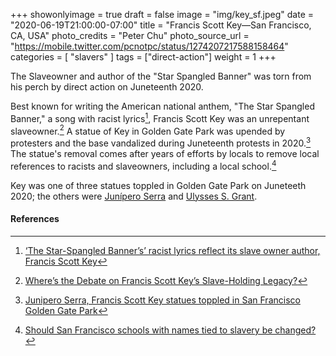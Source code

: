 +++
showonlyimage = true
draft = false
image = "img/key_sf.jpeg"
date = "2020-06-19T21:00:00-07:00"
title = "Francis Scott Key—San Francisco, CA, USA"
photo_credits = "Peter Chu"
photo_source_url = "https://mobile.twitter.com/pcnotpc/status/1274207217588158464"
categories = [ "slavers" ]
tags = ["direct-action"]
weight = 1
+++

The Slaveowner and author of the "Star Spangled Banner" was torn from his perch by direct action on Juneteenth 2020.

<!--more-->

Best known for writing the American national anthem, "The Star Spangled Banner," a song with racist lyrics[^1], Francis Scott Key was an unrepentant slaveowner.[^2] A statue of Key in Golden Gate Park was upended by protesters and the base vandalized during Juneteenth protests in 2020.[^3] The statue's removal comes after years of efforts by locals to remove local references to racists and slaveowners, including a local school.[^4]

Key was one of three statues toppled in Golden Gate Park on Juneteeth 2020; the others were [Junípero Serra](../serra-sf/) and [Ulysses S. Grant](../grant-sf).

#### References

[^1]: [‘The Star-Spangled Banner’s’ racist lyrics reflect its slave owner author, Francis Scott Key](https://theundefeated.com/features/the-star-spangled-banners-racist-lyrics-reflect-its-slaveowner-author-francis-scott-key/)

[^2]: [Where’s the Debate on Francis Scott Key’s Slave-Holding Legacy?](https://www.smithsonianmag.com/smithsonian-institution/wheres-debate-francis-scott-keys-slave-holding-legacy-180959550/)

[^3]: [Junipero Serra, Francis Scott Key statues toppled in San Francisco Golden Gate Park](https://www.ktvu.com/news/junipero-serra-francis-scott-key-statues-toppled-in-san-francisco-golden-gate-park)

[^4]: [Should San Francisco schools with names tied to slavery be changed?](https://abc7news.com/sf-school-names-changed-racist-san-francisco-slavery/1501022/)
